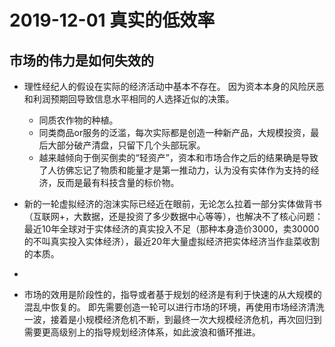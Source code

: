 # 2019-12-01  真实的低效率 
##  市场的伟力是如何失效的

+ 理性经纪人的假设在实际的经济活动中基本不存在。  因为资本本身的风险厌恶和利润预期回导致信息水平相同的人选择近似的决策。
    +  同质农作物的种植。
    +  同类商品or服务的泛滥，每次实际都是创造一种新产品，大规模投资，最后大部分破产清盘，只留下几个头部玩家。
    +  越来越倾向于倒买倒卖的“轻资产”，资本和市场合作之后的结果确是导致了人彷佛忘记了物质和能量才是第一推动力，认为没有实体作为支持的经济，反而是最有科技含量的标价物。
    
+ 新的一轮虚拟经济的泡沫实际已经近在眼前，无论怎么拉着一部分实体做背书（互联网+，大数据，还是投资了多少数据中心等等），也解决不了核心问题：最近10年全球对于实体经济的真实投入不足（那种本身造价3000，卖30000的不叫真实投入实体经济），最近20年大量虚拟经济把实体经济当作韭菜收割的本质。
    
+ 


+  市场的效用是阶段性的，指导或者基于规划的经济是有利于快速的从大规模的混乱中恢复的。  即先需要创造一轮可以进行市场的环境，再使用市场经济清洗一波，接着是小规模经济危机不断，到最终一次大规模经济危机，再次回归到需要更高级别上的指导规划经济体系，如此波浪和循环推进。
